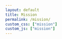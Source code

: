 ```yaml
---
layout: default
title: Mission
permalink: /mission/
custom_css: ["mission"]
custom_js: ["mission"]
---
```

